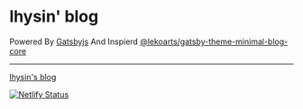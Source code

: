 
# lhysin' blog
Powered By [Gatsbyjs](https://www.gatsbyjs.org/)
And Inspierd [@lekoarts/gatsby-theme-minimal-blog-core]([https://github.com/LekoArts/gatsby-themes](https://github.com/LekoArts/gatsby-themes))

---
[lhysin's blog](https://lhysin.netlify.com/)

[![Netlify Status](https://api.netlify.com/api/v1/badges/ef45ab54-d1ec-4f1b-b3ad-2728916ff09b/deploy-status)](https://app.netlify.com/sites/lhysin/deploys)
